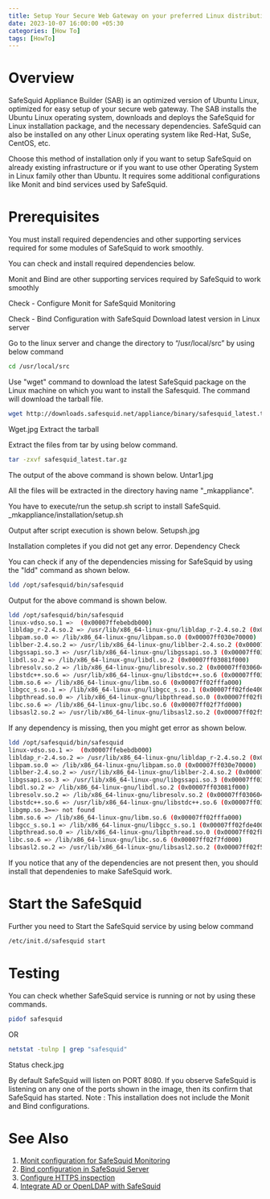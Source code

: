 ```yaml
---
title: Setup Your Secure Web Gateway on your preferred Linux distribution.
date: 2023-10-07 16:00:00 +05:30
categories: [How To]
tags: [HowTo]
---
```


# Overview

SafeSquid Appliance Builder (SAB) is an optimized version of Ubuntu Linux, optimized for easy setup of your secure web gateway. The SAB installs the Ubuntu Linux operating system, downloads and deploys the SafeSquid for Linux installation package, and the necessary dependencies. SafeSquid can also be installed on any other Linux operating system like Red-Hat, SuSe, CentOS, etc.

Choose this method of installation only if you want to setup SafeSquid on already existing infrastructure or if you want to use other Operating System in Linux family other than Ubuntu. It requires some additional configurations like Monit and bind services used by SafeSquid.

# Prerequisites

You must install required dependencies and other supporting services required for some modules of SafeSquid to work smoothly.

You can check and install required dependencies below.

Monit and Bind are other supporting services required by SafeSquid to work smoothly

Check - Configure Monit for SafeSquid Monitoring

Check - Bind Configuration with SafeSquid
Download latest version in Linux server

Go to the linux server and change the directory to “/usr/local/src” by using below command
```bash
cd /usr/local/src
```

Use "wget" command to download the latest SafeSquid package on the Linux machine on which you want to install the Safesquid. The command will download the tarball file.
```bash
wget http://downloads.safesquid.net/appliance/binary/safesquid_latest.tar.gz
```
Wget.jpg
Extract the tarball

Extract the files from tar by using below command.
```bash
tar -zxvf safesquid_latest.tar.gz
```

The output of the above command is shown below.
Untar1.jpg

All the files will be extracted in the directory having name "_mkappliance".

You have to execute/run the setup.sh script to install SafeSquid.
                        _mkappliance/installation/setup.sh

Output after script execution is shown below.
Setupsh.jpg

Installation completes if you did not get any error.
Dependency Check 

You can check if any of the dependencies missing for SafeSquid by using the "ldd" command as shown below.

```bash
ldd /opt/safesquid/bin/safesquid
```

Output for the above command is shown below.
```bash 
ldd /opt/safesquid/bin/safesquid
linux-vdso.so.1 =>  (0x00007ffebebdb000)
libldap_r-2.4.so.2 => /usr/lib/x86_64-linux-gnu/libldap_r-2.4.so.2 (0x00007ff03107e000)
libpam.so.0 => /lib/x86_64-linux-gnu/libpam.so.0 (0x00007ff030e70000)
liblber-2.4.so.2 => /usr/lib/x86_64-linux-gnu/liblber-2.4.so.2 (0x00007ff030c61000)
libgssapi.so.3 => /usr/lib/x86_64-linux-gnu/libgssapi.so.3 (0x00007ff030a23000)
libdl.so.2 => /lib/x86_64-linux-gnu/libdl.so.2 (0x00007ff03081f000)
libresolv.so.2 => /lib/x86_64-linux-gnu/libresolv.so.2 (0x00007ff030604000)
libstdc++.so.6 => /usr/lib/x86_64-linux-gnu/libstdc++.so.6 (0x00007ff030300000)
libm.so.6 => /lib/x86_64-linux-gnu/libm.so.6 (0x00007ff02fffa000)
libgcc_s.so.1 => /lib/x86_64-linux-gnu/libgcc_s.so.1 (0x00007ff02fde4000)
libpthread.so.0 => /lib/x86_64-linux-gnu/libpthread.so.0 (0x00007ff02fbc6000)
libc.so.6 => /lib/x86_64-linux-gnu/libc.so.6 (0x00007ff02f7fd000)
libsasl2.so.2 => /usr/lib/x86_64-linux-gnu/libsasl2.so.2 (0x00007ff02f5e2000)
```
If any dependency is missing, then you might get error as shown below.
```bash
ldd /opt/safesquid/bin/safesquid
linux-vdso.so.1 =>  (0x00007ffebebdb000)
libldap_r-2.4.so.2 => /usr/lib/x86_64-linux-gnu/libldap_r-2.4.so.2 (0x00007ff03107e000)
libpam.so.0 => /lib/x86_64-linux-gnu/libpam.so.0 (0x00007ff030e70000)
liblber-2.4.so.2 => /usr/lib/x86_64-linux-gnu/liblber-2.4.so.2 (0x00007ff030c61000)
libgssapi.so.3 => /usr/lib/x86_64-linux-gnu/libgssapi.so.3 (0x00007ff030a23000)
libdl.so.2 => /lib/x86_64-linux-gnu/libdl.so.2 (0x00007ff03081f000)
libresolv.so.2 => /lib/x86_64-linux-gnu/libresolv.so.2 (0x00007ff030604000)
libstdc++.so.6 => /usr/lib/x86_64-linux-gnu/libstdc++.so.6 (0x00007ff030300000)
libgmp.so.3==> not found
libm.so.6 => /lib/x86_64-linux-gnu/libm.so.6 (0x00007ff02fffa000)
libgcc_s.so.1 => /lib/x86_64-linux-gnu/libgcc_s.so.1 (0x00007ff02fde4000)
libpthread.so.0 => /lib/x86_64-linux-gnu/libpthread.so.0 (0x00007ff02fbc6000)
libc.so.6 => /lib/x86_64-linux-gnu/libc.so.6 (0x00007ff02f7fd000)
libsasl2.so.2 => /usr/lib/x86_64-linux-gnu/libsasl2.so.2 (0x00007ff02f5e2000)
```

If you notice that any of the dependencies are not present then, you should install that dependenies to make SafeSquid work.

# Start the SafeSquid

Further you need to Start the SafeSquid service by using below command
```bash
/etc/init.d/safesquid start
```

# Testing

You can check whether SafeSquid service is running or not by using these commands.
```bash
pidof safesquid   
```
OR         
```bash
netstat -tulnp | grep "safesquid"
```
Status check.jpg

By default SafeSquid will listen on PORT 8080. If you observe SafeSquid is listening on any one of the ports shown in the image, then its confirm that SafeSquid has started.
Note : This installation does not include the Monit and Bind configurations.

# See Also

1. [Monit configuration for SafeSquid Monitoring]()
2. [Bind configuration in SafeSquid Server]()
3. [Configure HTTPS inspection]()
4. [Integrate AD or OpenLDAP with SafeSquid]() 

